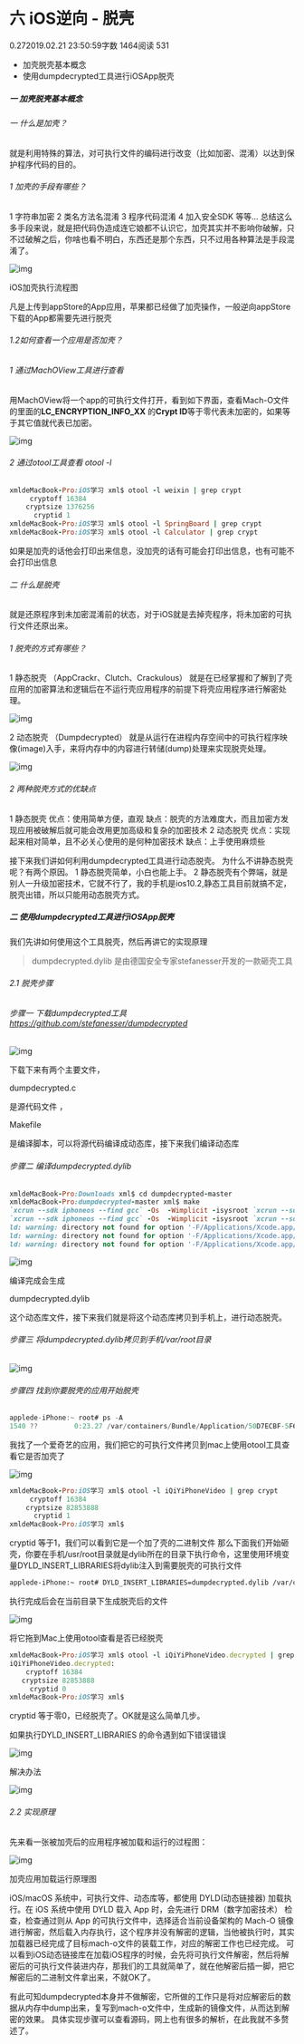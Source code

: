 # 六 iOS逆向 - 脱壳

0.272019.02.21 23:50:59字数 1464阅读 531

- 加壳脱壳基本概念
- 使用dumpdecrypted工具进行iOSApp脱壳

##### 一 加壳脱壳基本概念

###### 一 什么是加壳？

就是利用特殊的算法，对可执行文件的编码进行改变（比如加密、混淆）以达到保护程序代码的目的。

###### 1 加壳的手段有哪些？

1 字符串加密
2 类名方法名混淆
3 程序代码混淆
4 加入安全SDK 等等...
总结这么多手段来说，就是把代码伪造成连它娘都不认识它，加壳其实并不影响你破解，只不过破解之后，你啥也看不明白，东西还是那个东西，只不过用各种算法是手段混淆了。



![img](https://upload-images.jianshu.io/upload_images/1972799-23e3ee404757dbe4.png?imageMogr2/auto-orient/strip|imageView2/2/w/607/format/webp)

iOS加壳执行流程图

凡是上传到appStore的App应用，苹果都已经做了加壳操作，一般逆向appStore下载的App都需要先进行脱壳

###### 1.2如何查看一个应用是否加壳？

###### 1 通过MachOView工具进行查看

用MachOView将一个app的可执行文件打开，看到如下界面，查看Mach-O文件的里面的**LC_ENCRYPTION_INFO_XX** 的**Crypt ID**等于零代表未加密的，如果等于其它值就代表已加密。



![img](https://upload-images.jianshu.io/upload_images/1972799-1234402f22dc3103.png?imageMogr2/auto-orient/strip|imageView2/2/w/893/format/webp)



###### 2 通过otool工具查看 otool -l

```ruby
xmldeMacBook-Pro:iOS学习 xml$ otool -l weixin | grep crypt
     cryptoff 16384
    cryptsize 1376256
      cryptid 1
xmldeMacBook-Pro:iOS学习 xml$ otool -l SpringBoard | grep crypt
xmldeMacBook-Pro:iOS学习 xml$ otool -l Calculator | grep crypt
```

如果是加壳的话他会打印出来信息，没加壳的话有可能会打印出信息，也有可能不会打印出信息

###### 二 什么是脱壳

就是还原程序到未加密混淆前的状态，对于iOS就是去掉壳程序，将未加密的可执行文件还原出来。

###### 1 脱壳的方式有哪些？

1 静态脱壳 （AppCrackr、Clutch、Crackulous）
就是在已经掌握和了解到了壳应用的加密算法和逻辑后在不运行壳应用程序的前提下将壳应用程序进行解密处理。



![img](https://upload-images.jianshu.io/upload_images/1972799-4bc4def8d7f1d3f9.png?imageMogr2/auto-orient/strip|imageView2/2/w/306/format/webp)

2 动态脱壳 （Dumpdecrypted）
就是从运行在进程内存空间中的可执行程序映像(image)入手，来将内存中的内容进行转储(dump)处理来实现脱壳处理。



![img](https://upload-images.jianshu.io/upload_images/1972799-d09b550457bda521.png?imageMogr2/auto-orient/strip|imageView2/2/w/486/format/webp)

###### 2 两种脱壳方式的优缺点

1 静态脱壳
优点：使用简单方便，直观
缺点：脱壳的方法难度大，而且加密方发现应用被破解后就可能会改用更加高级和复杂的加密技术
2 动态脱壳
优点：实现起来相对简单，且不必关心使用的是何种加密技术
缺点：上手使用麻烦些

接下来我们讲如何利用dumpdecrypted工具进行动态脱壳。
为什么不讲静态脱壳呢？有两个原因。
1 静态脱壳简单，小白也能上手。
2 静态脱壳有个弊端，就是别人一升级加密技术，它就不行了，我的手机是ios10.2,静态工具目前就搞不定，脱壳出错，所以只能用动态脱壳方式。

##### 二 使用dumpdecrypted工具进行iOSApp脱壳

我们先讲如何使用这个工具脱壳，然后再讲它的实现原理

> dumpdecrypted.dylib 是由德国安全专家stefanesser开发的一款砸壳工具

###### 2.1 脱壳步骤

###### 步骤一 下载dumpdecrypted工具<https://github.com/stefanesser/dumpdecrypted>





![img](https://upload-images.jianshu.io/upload_images/1972799-c79f21f25d25feb7.png?imageMogr2/auto-orient/strip|imageView2/2/w/550/format/webp)

下载下来有两个主要文件，

dumpdecrypted.c

是源代码文件 ，

Makefile

是编译脚本，可以将源代码编译成动态库，接下来我们编译动态库



###### 步骤二 编译dumpdecrypted.dylib

```ruby
xmldeMacBook-Pro:Downloads xml$ cd dumpdecrypted-master
xmldeMacBook-Pro:dumpdecrypted-master xml$ make
`xcrun --sdk iphoneos --find gcc` -Os  -Wimplicit -isysroot `xcrun --sdk iphoneos --show-sdk-path` -F`xcrun --sdk iphoneos --show-sdk-path`/System/Library/Frameworks -F`xcrun --sdk iphoneos --show-sdk-path`/System/Library/PrivateFrameworks -arch armv7 -arch armv7s -arch arm64 -c -o dumpdecrypted.o dumpdecrypted.c
`xcrun --sdk iphoneos --find gcc` -Os  -Wimplicit -isysroot `xcrun --sdk iphoneos --show-sdk-path` -F`xcrun --sdk iphoneos --show-sdk-path`/System/Library/Frameworks -F`xcrun --sdk iphoneos --show-sdk-path`/System/Library/PrivateFrameworks -arch armv7 -arch armv7s -arch arm64 -dynamiclib -o dumpdecrypted.dylib dumpdecrypted.o
ld: warning: directory not found for option '-F/Applications/Xcode.app/Contents/Developer/Platforms/iPhoneOS.platform/Developer/SDKs/iPhoneOS12.1.sdk/System/Library/PrivateFrameworks'
ld: warning: directory not found for option '-F/Applications/Xcode.app/Contents/Developer/Platforms/iPhoneOS.platform/Developer/SDKs/iPhoneOS12.1.sdk/System/Library/PrivateFrameworks'
ld: warning: directory not found for option '-F/Applications/Xcode.app/Contents/Developer/Platforms/iPhoneOS.platform/Developer/SDKs/iPhoneOS12.1.sdk/System/Library/PrivateFrameworks'
```





![img](https://upload-images.jianshu.io/upload_images/1972799-d05b30ae05572327.png?imageMogr2/auto-orient/strip|imageView2/2/w/630/format/webp)

编译完成会生成

dumpdecrypted.dylib

这个动态库文件，接下来我们就是将这个动态库拷贝到手机上，进行动态脱壳。



###### 步骤三 将dumpdecrypted.dylib拷贝到手机/var/root目录



![img](https://upload-images.jianshu.io/upload_images/1972799-01e7a0b16c39ec10.png?imageMogr2/auto-orient/strip|imageView2/2/w/689/format/webp)

###### 步骤四 找到你要脱壳的应用开始脱壳

```csharp
applede-iPhone:~ root# ps -A
1540 ??         0:23.27 /var/containers/Bundle/Application/50D7ECBF-5F64-44A7-940F-22D884E16BE8/iQiYiPhoneVideo.app/iQiYiPhoneVideo
```

我找了一个爱奇艺的应用，我们把它的可执行文件拷贝到mac上使用otool工具查看它是否加壳了



![img](https://upload-images.jianshu.io/upload_images/1972799-652a049f3cbb59ff.png?imageMogr2/auto-orient/strip|imageView2/2/w/860/format/webp)

```ruby
xmldeMacBook-Pro:iOS学习 xml$ otool -l iQiYiPhoneVideo | grep crypt
     cryptoff 16384
    cryptsize 82853888
      cryptid 1
xmldeMacBook-Pro:iOS学习 xml$
```

cryptid 等于1，我们可以看到它是一个加了壳的二进制文件
那么下面我们开始砸壳，你要在手机/usr/root目录就是dylib所在的目录下执行命令，这里使用环境变量DYLD_INSERT_LIBRARIES将dylib注入到需要脱壳的可执行文件

```bash
applede-iPhone:~ root# DYLD_INSERT_LIBRARIES=dumpdecrypted.dylib /var/containers/Bundle/Application/50D7ECBF-5F64-44A7-940F-22D884E16BE8/iQiYiPhoneVideo.app/iQiYiPhoneVideo
```

执行完成后会在当前目录下生成脱壳后的文件



![img](https://upload-images.jianshu.io/upload_images/1972799-bbe1eea867264f72.png?imageMogr2/auto-orient/strip|imageView2/2/w/861/format/webp)

将它拖到Mac上使用otool查看是否已经脱壳

```ruby
xmldeMacBook-Pro:iOS学习 xml$ otool -l iQiYiPhoneVideo.decrypted | grep crypt
iQiYiPhoneVideo.decrypted:
    cryptoff 16384
   cryptsize 82853888
     cryptid 0
xmldeMacBook-Pro:iOS学习 xml$
```

cryptid 等于零0，已经脱壳了。OK就是这么简单几步。

如果执行DYLD_INSERT_LIBRARIES 的命令遇到如下错误错误



![img](https://upload-images.jianshu.io/upload_images/1972799-803db204545e7a40.png?imageMogr2/auto-orient/strip|imageView2/2/w/744/format/webp)

解决办法



![img](https://upload-images.jianshu.io/upload_images/1972799-71785e5be6e682b1.png?imageMogr2/auto-orient/strip|imageView2/2/w/1013/format/webp)

###### 2.2 实现原理

先来看一张被加壳后的应用程序被加载和运行的过程图：



![img](https://upload-images.jianshu.io/upload_images/1972799-de10fe41d0d5bb25.png?imageMogr2/auto-orient/strip|imageView2/2/w/562/format/webp)

加壳应用加载运行原理图

iOS/macOS 系统中，可执行文件、动态库等，都使用 DYLD(动态链接器) 加载执行。在 iOS 系统中使用 DYLD 载入 App 时，会先进行 DRM（数字加密技术） 检查，检查通过则从 App 的可执行文件中，选择适合当前设备架构的 Mach-O 镜像进行解密，然后载入内存执行，这个程序并没有解密的逻辑，当他被执行时，其实加载器已经完成了目标mach-o文件的装载工作，对应的解密工作也已经完成。
可以看到iOS动态链接库在加载iOS程序的时候，会先将可执行文件解密，然后将解密后的可执行文件装进内存，那我们的工具就简单了，就在他解密后插一脚，把它解密后的二进制文件拿出来，不就OK了。

有此可知dumpdecrypted本身并不做解密，它所做的工作只是将对应解密后的数据从内存中dump出来，复写到mach-o文件中，生成新的镜像文件，从而达到解密的效果。
具体实现步骤可以查看源码，网上也有很多的解析，在此我就不多赘述了。